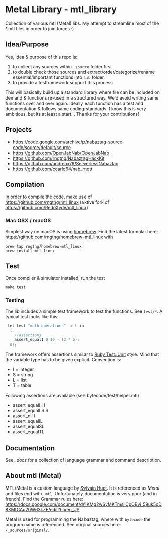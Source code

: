 # Metal Library - mtl_library

Collection of various mtl (Metal) libs. My attempt to streamline most of the \*.mtl
files in order to join forces :)

## Idea/Purpose

Yes, idea & purpose of this repo is:

1. to collect any sources within `_source` folder first
2. to double check those sources and extract/order/categorize/rename essential/important functions into `lib` folder.
3. to provide a testframework support this process

This will basically build up a standard library where file can be included on demand & functions re-used in a structured way. We'd avoid writing same functions over and over again. 
Ideally each function has a test and documentation & follows same coding standards. I know this is very ambitious, but its at least a start... Thanks for your contributions!

## Projects

- https://code.google.com/archive/p/nabaztag-source-code/source/default/source
- https://github.com/OpenJabNab/OpenJabNab
- https://github.com/rngtng/NabaztagHackKit
- https://github.com/andreax79/ServerlessNabaztag
- https://github.com/ccarlo64/nab_mqtt

## Compilation

In order to compile the code, make use of https://github.com/rngtng/mtl_linux (aktive fork of https://github.com/RedoXyde/mtl_linux)

### Mac OSX / macOS

Simplest way on macOS is using [homebrew](https://brew.sh/). Find the latest formular here: https://github.com/rngtng/homebrew-mtl_linux with

```
brew tap rngtng/homebrew-mtl_linux
brew install mtl_linux
```

## Test

Once compiler & simulator installed, run the test

```
make test
```

### Testing

The lib includes a simple test framework to test the functions. See `test/*`. A typical test looks like this:

```c
 let test "math operations" -> t in
  (
    //assertions
    assert_equalI 0 10 - (2 * 5);
  0);
```

The framework offers assertions similar to [Ruby Test::Unit](http://ruby-doc.org/stdlib-1.9.3/libdoc/test/unit/rdoc/Test/Unit.html) style. Mind that the variable type has to be given
explicit. Convention is:

  * I = integer
  * S = string
  * L = list
  * T = table

Following assertions are available (see bytecode/test/helper.mtl)

  * assert_equalI I I
  * assert_equalI S S
  * assert_nil I
  * assert_equalIL
  * assert_equalSL
  * assert_equalTL
  
## Documentation

See *\_docs* for a collection of language grammar and command description.

## About mtl (Metal)

MTL/Metal is a custom language by [Sylvain Huet](http://www.sylvain-huet.com/?lang=en). It is referenced as _Metal_ and files end with `.mtl`. Unfortunately documentation is very poor (and in french). Find the Grammar rules here: https://docs.google.com/document/d/1KMg2wSyMKTmsilCpOByi_59uk5dD8XMfGAu20W63kZE/edit?hl=en_US

Metal is used for programming the Nabaztag, where with `bytecode` the program name is referenced. See original sources here: `/_sources/original/`.


